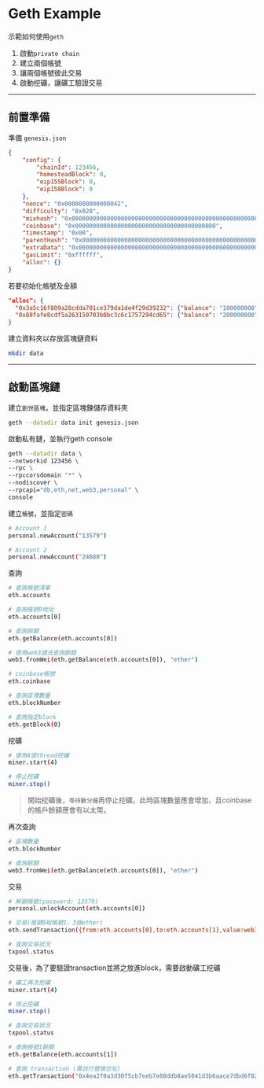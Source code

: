 # Geth Example

示範如何使用`geth`
1. 啟動`private chain`
2. 建立兩個帳號
3. 讓兩個帳號彼此交易
4. 啟動挖礦，讓礦工驗證交易

---

## 前置準備

準備 `genesis.json`
```json
{
    "config": {
        "chainId": 123456,
        "homesteadBlock": 0,
        "eip155Block": 0,
        "eip158Block": 0
    },
    "nonce": "0x0000000000000042",
    "difficulty": "0x020",
    "mixhash": "0x0000000000000000000000000000000000000000000000000000000000000000",
    "coinbase": "0x0000000000000000000000000000000000000000",
    "timestamp": "0x00",
    "parentHash": "0x0000000000000000000000000000000000000000000000000000000000000000",
    "extraData": "0x0000000000000000000000000000000000000000000000000000000000000000",
    "gasLimit": "0xffffff",
    "alloc": {}
}
```

若要初始化帳號及金額
```json
"alloc": {
  "0x3a5c16f809a28cdda701ce379da1de4f29d39232": {"balance": "100000000"},
  "0x88fafe8cdf5a263150703b0bc3c6c1757294cd65": {"balance": "200000000"},
}
```

建立資料夾以存放區塊鏈資料
```sh
mkdir data
```

---

## 啟動區塊鏈

建立`創世區塊`，並指定區塊鍊儲存資料夾
```sh
geth --datadir data init genesis.json
```

啟動私有鏈，並執行geth console
```sh
geth --datadir data \
--networkid 123456 \
--rpc \
--rpccorsdomain "*" \
--nodiscover \
--rpcapi="db,eth,net,web3,personal" \
console
```

建立`帳號`，並指定`密碼`
```sh
# Account 1
personal.newAccount("13579")

# Account 2
personal.newAccount("24680")
```

查詢
```sh
# 查詢帳號清單
eth.accounts

# 查詢帳號0地址
eth.accounts[0]

# 查詢餘額
eth.getBalance(eth.accounts[0])

# 使用web3語法查詢餘額
web3.fromWei(eth.getBalance(eth.accounts[0]), "ether")

# coinbase帳號
eth.coinbase

# 查詢區塊數量
eth.blockNumber

# 查詢指定block
eth.getBlock(0)
```

挖礦
```sh
# 使用4個thread挖礦
miner.start(4)

# 停止挖礦
miner.stop()
```

>開始挖礦後，`等待數分鐘`再停止挖礦。此時區塊數量應會增加，且coinbase的帳戶餘額應會有以太幣。

再次查詢
```sh
# 區塊數量
eth.blockNumber

# 查詢餘額
web3.fromWei(eth.getBalance(eth.accounts[0]), "ether")
```

交易
```sh
# 解鎖帳號(password: 13579)
personal.unlockAccount(eth.accounts[0])

# 交易(帳號0給帳號1，3個ether)
eth.sendTransaction({from:eth.accounts[0],to:eth.accounts[1],value:web3.toWei(3,"ether")})

# 查詢交易狀況
txpool.status
```

交易後，為了要驗證transaction並將之放進block，需要啟動礦工挖礦
```sh
# 礦工再次挖礦
miner.start(4)

# 停止挖礦
miner.stop()

# 查詢交易狀況
txpool.status

# 查詢帳號1餘額
eth.getBalance(eth.accounts[1])

# 查詢 transaction (需自行替換位址)
eth.getTransaction("0x4ea2f0a3d30f5cb7eeb7e80ddb8ae5041d3b6aace7dbd6f02f48deff511b1a4a")
```










